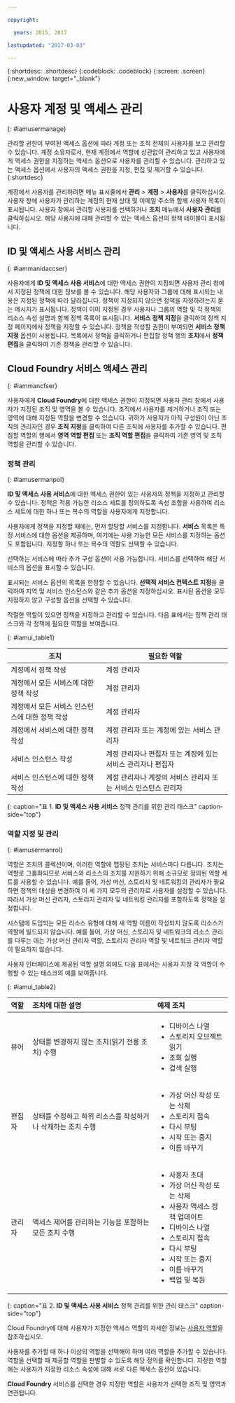 ```yaml
---

copyright:

  years: 2015, 2017

lastupdated: "2017-03-03"

---
```


{:shortdesc: .shortdesc}
{:codeblock: .codeblock}
{:screen: .screen}
{:new_window: target="_blank"}

# 사용자 계정 및 액세스 관리
{: #iamusermanage}

관리할 권한이 부여된 액세스 옵션에 따라 계정 또는 조직 전체의 사용자를 보고 관리할 수 있습니다. 계정 소유자로서, 현재 계정에서 역할에 상관없이 관리하고 있고 사용자에게 액세스 권한을 지정하는 액세스 옵션으로 사용자를 관리할 수 있습니다. 관리하고 있는 액세스 옵션에서 사용자의 액세스 권한을 지정, 편집 및 제거할 수 있습니다.
{:shortdesc}

계정에서 사용자를 관리하려면 메뉴 표시줄에서 **관리** &gt; **계정** &gt; **사용자**를 클릭하십시오. 사용자 창에 사용자가 관리하는 계정의 현재 상태 및 이메일 주소와 함께 사용자 목록이 표시됩니다. 사용자 창에서 관리할 사용자를 선택하거나 **조치** 메뉴에서 **사용자 관리**를 클릭하십시오. 해당 사용자에 대해 관리할 수 있는 액세스 옵션의 정책 테이블이 표시됩니다.

## ID 및 액세스 사용 서비스 관리
{: #iammanidaccser}

사용자에게 **ID 및 액세스 사용 서비스**에 대한 액세스 권한이 지정되면 사용자 관리 창에서 지정된 정책에 대한 정보를 볼 수 있습니다. 해당 사용자와 그룹에 대해 표시되는 내용은 지정된 정책에 따라 달라집니다. 정책이 지정되지 않으면 정책을 지정하려는지 묻는 메시지가 표시됩니다. 정책이 이미 지정된 경우 사용자나 그룹의 역할 및 각 정책의 리소스 속성 설명과 함께 정책 목록이 표시됩니다. **서비스 정책 지정**을 클릭하여 정책 지정 페이지에서 정책을 지정할 수 있습니다. 정책을 작성할 권한이 부여되면 **서비스 정책 지정** 옵션이 사용됩니다. 
목록에서 정책을 클릭하거나 편집할 정책 행의 **조치**에서 **정책 편집**을 클릭하여 기존 정책을 관리할 수 있습니다.

## Cloud Foundry 서비스 액세스 관리
{: #iammancfser}

사용자에게 **Cloud Foundry**에 대한 액세스 권한이 지정되면 사용자 관리 창에서 사용자가 지정된 조직 및 영역을 볼 수 있습니다. 조직에서 사용자를 제거하거나 조직 또는 영역에 대해 지정된 역할을 변경할 수 있습니다. 귀하가 사용자가 아직 구성원이 아닌 조직의 관리자인 경우 **조직 지정**을 클릭하여 다른 조직에 사용자를 추가할 수 있습니다. 편집할 역할의 행에서 **영역 역할 편집** 또는 **조직 역할 편집**을 클릭하여 기존 영역 및 조직 역할을 관리할 수 있습니다.

### 정책 관리
{: #iamusermanpol}

**ID 및 액세스 사용 서비스**에 대한 액세스 권한이 있는 사용자의 정책을 지정하고 관리할 수 있습니다. 정책은 적용 가능한 리소스 세트를 정의하도록 속성 조합을 사용하여 리소스 세트에 대한 하나 또는 복수의 역할을 사용자에게 지정합니다.

사용자에게 정책을 지정할 때에는, 먼저 할당할 서비스를 지정합니다. **서비스** 목록은 특정 서비스에 대한 옵션을 제공하며, 여기에는 사용 가능한 모든 서비스를 지정하는 옵션도 포함됩니다. 지정할 하나 또는 복수의 역할도 선택할 수 있습니다.

선택하는 서비스에 따라 추가 구성 옵션이 사용 가능합니다. 서비스를 선택하여 해당 서비스의 옵션을 표시할 수 있습니다.

표시되는 서비스 옵션의 목록을 한정할 수 있습니다. **선택적 서비스 컨텍스트 지정**을 클릭하여 지역 및 서비스 인스턴스와 같은 추가 옵션을 지정하십시오. 표시된 옵션을 모두 지정하지 않고 구성할 옵션을 선택할 수 있습니다.

적절한 역할이 있으면 정책을 지정하고 관리할 수 있습니다. 다음 표에서는 정책 관리 태스크와 각 정책에 필요한 역할을 보여줍니다.


{: #iamui_table1}

| 조치 | 필요한 역할 |
|----------|---------|
| 계정에서 정책 작성 | 계정 관리자 |
| 계정에서 모든 서비스에 대한 정책 작성 | 계정 관리자 |
| 계정에서 모든 서비스 인스턴스에 대한 정책 작성 | 계정 관리자 |
| 계정에서 서비스에 대한 정책 작성 | 계정 관리자 또는 계정에 있는 서비스 관리자 |
| 서비스 인스턴스 작성 | 계정 관리자나 편집자 또는 계정에 있는 서비스 관리자나 편집자 |
| 서비스 인스턴스에 대한 정책 작성 | 계정 관리자나 계정의 서비스 관리자 또는 서비스 인스턴스 관리자 |
{: caption="표 1. **ID 및 액세스 사용 서비스** 정책 관리를 위한 관리 태스크" caption-side="top"}

### 역할 지정 및 관리
{: #iamusermanrol}

역할은 조치의 콜렉션이며, 이러한 역할에 맵핑된 조치는 서비스마다 다릅니다.
조치는 역할로 그룹화되므로 서비스와 리소스의 조치를 지원하기 위해 소규모로 정의된 역할 세트를 사용할 수 있습니다. 예를 들어, 가상 머신, 스토리지 및 네트워킹의 관리자가 필요하면 정책의 대상을 변경하여 이 세 가지 모두의 관리자로 사용자를 설정할 수 있습니다. 따라서 가상 머신 관리자, 스토리지 관리자 및 네트워킹 관리자를 포함하도록 정책을 설정합니다.

시스템에 도입되는 모든 리소스 유형에 대해 새 역할 이름이 작성되지 않도록 리소스가 역할에 빌드되지 않습니다. 예를 들어, 가상 머신, 스토리지 및 네트워크의 리소스 관리를 다루는 데는 가상 머신 관리자 역할, 스토리지 관리자 역할 및 네트워크 관리자 역할이 필요하지 않습니다.

사용자 인터페이스에 제공된 역할 설명 외에도 다음 표에서는 사용자 지정 각 역할이 수행할 수 있는 태스크의 예를 보여줍니다.

{: #iamui_table2}

| 역할 | 조치에 대한 설명 | 예제 조치|
|:-----------------|:-----------------|:-----------------|
| 뷰어 | 상태를 변경하지 않는 조치(읽기 전용 조치) 수행 | <ul><li>디바이스 나열</li><li>스토리지 오브젝트 읽기</li><li>조회 실행</li><li>검색 실행</li></ul>|
| 편집자 | 상태를 수정하고 하위 리소스를 작성하거나 삭제하는 조치 수행 |<ul><li>가상 머신 작성 또는 삭제</li><li>스토리지 접속</li><li>다시 부팅</li><li>시작 또는 중지</li><li>이름 바꾸기</li></ul> |
| 관리자 | 액세스 제어를 관리하는 기능을 포함하는 모든 조치 수행 |<ul><li>사용자 초대</li><li>가상 머신 작성 또는 삭제</li><li>사용자 액세스 정책 업데이트</li><li>디바이스 나열</li><li>스토리지 접속</li><li>다시 부팅</li><li>시작 또는 중지</li><li>이름 바꾸기</li><li>백업 및 복원</li></ul>|
{: caption="표 2. **ID 및 액세스 사용 서비스** 정책 관리를 위한 관리 태스크" caption-side="top"}

Cloud Foundry에 대해 사용자가 지정한 액세스 역할의 자세한 정보는 [사용자 역할](/docs/admin/users_roles.html#userrolesinfo)을 참조하십시오.

사용자를 추가할 때 하나 이상의 역할을 선택해야 하며 여러 역할을 추가할 수 있습니다. 역할을 선택할 때 제공할 역할을 판별할 수 있도록 해당 정의를 확인합니다. 지정한 역할에는 사용자가 지정한 리소스 속성에 대해 서로 다른 액세스 옵션이 있습니다.

**Cloud Foundry** 서비스를 선택한 경우 지정한 역할은 사용자가 선택한 조직 및 영역과 연관됩니다.
